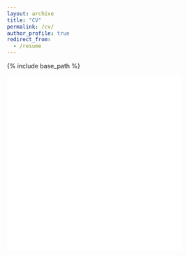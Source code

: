 ```yaml
---
layout: archive
title: "CV"
permalink: /cv/
author_profile: true
redirect_from:
  - /resume
---
```


{% include base_path %}

<html lang="en" >
<head>
  <meta http-equiv="content-type" content="text/html; charset=utf-8">
  <title>kekayan's Resume</title>
</head>
  <body style="width:400; height:400;">
    <iframe src="{{ site.baseurl }}/files/Curriculum_Vitae.pdf" style="width:400; height:400;" frameborder="0"></iframe>
  </body>
</html>


